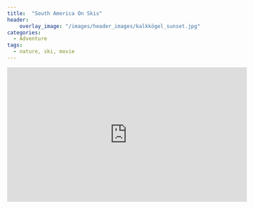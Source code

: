 ```yaml
---
title:  "South America On Skis"
header: 
    overlay_image: "/images/header_images/kalkkögel_sunset.jpg"
categories: 
  - Adventure
tags:
  - nature, ski, movie
---
```


<iframe width="560" height="315" src="https://www.youtube.com/embed/1PvHqbRurj8" title="South America On Skis" frameborder="0" allow="accelerometer; autoplay; clipboard-write; encrypted-media; gyroscope; picture-in-picture" allowfullscreen></iframe>



<!--
Comments

<iframe width="420" height="315" src="https://youtu.be/pHKt4kh5Yzo" frameborder="0" allowfullscreen></iframe>
PDF link [get the PDF](/assets/mydoc.pdf)
-->